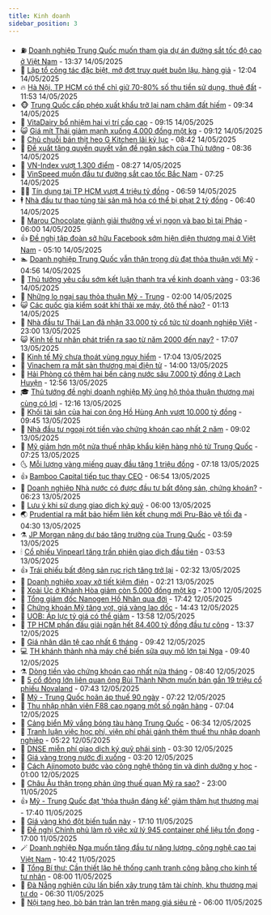 ```yaml
---
title: Kinh doanh
sidebar_position: 3
---
```


<!-- vnexpress-kinh-doanh:START -->
- ⛽️ [Doanh nghiệp Trung Quốc muốn tham gia dự án đường sắt tốc độ cao ở Việt Nam](https://vnexpress.net/doanh-nghiep-trung-quoc-muon-tham-gia-du-an-duong-sat-toc-do-cao-o-viet-nam-4886017.html) - 13:37 14/05/2025
- 🐲 [Lập tổ công tác đặc biệt, mở đợt truy quét buôn lậu, hàng giả](https://vnexpress.net/lap-to-cong-tac-dac-biet-mo-dot-truy-quet-buon-lau-hang-gia-4886041.html) - 12:04 14/05/2025
- 🔥 [Hà Nội, TP HCM có thể chỉ giữ 70-80% số thu tiền sử dụng, thuê đất](https://vnexpress.net/ha-noi-tp-hcm-co-the-giu-70-80-so-thu-tien-su-dung-thue-dat-4885935.html) - 11:53 14/05/2025
- 🐵 [Trung Quốc cấp phép xuất khẩu trở lại nam châm đất hiếm](https://vnexpress.net/trung-quoc-cap-phep-xuat-khau-tro-lai-nam-cham-dat-hiem-4885921.html) - 09:34 14/05/2025
- 🦅 [VitaDairy bổ nhiệm hai vị trí cấp cao](https://vnexpress.net/vitadairy-bo-nhiem-hai-vi-tri-cap-cao-4885936.html) - 09:15 14/05/2025
- 😺 [Giá mít Thái giảm mạnh xuống 4.000 đồng một kg](https://vnexpress.net/gia-mit-thai-giam-manh-xuong-4-000-dong-mot-kg-4885738.html) - 09:12 14/05/2025
- 🤩 [Chủ chuỗi bán thịt heo G Kitchen lãi kỷ lục](https://vnexpress.net/chu-chuoi-ban-thit-heo-g-kitchen-lai-ky-luc-4885910.html) - 08:42 14/05/2025
- 🌮 [Đề xuất tăng quyền quyết vấn đề ngân sách của Thủ tướng](https://vnexpress.net/de-xuat-tang-quyen-quyet-van-de-ngan-sach-cua-thu-tuong-4885893.html) - 08:36 14/05/2025
- 🧰 [VN-Index vượt 1.300 điểm](https://vnexpress.net/vn-index-vuot-1-300-diem-4885938.html) - 08:27 14/05/2025
- 🤔 [VinSpeed muốn đầu tư đường sắt cao tốc Bắc Nam](https://vnexpress.net/vinspeed-muon-dau-tu-duong-sat-cao-toc-bac-nam-4885865.html) - 07:25 14/05/2025
- 🧑‍💻 [Tín dụng tại TP HCM vượt 4 triệu tỷ đồng](https://vnexpress.net/tin-dung-tai-tp-hcm-vuot-4-trieu-ty-dong-4885841.html) - 06:59 14/05/2025
- 🕴 [Nhà đầu tư thao túng tài sản mã hóa có thể bị phạt 2 tỷ đồng](https://vnexpress.net/nha-dau-tu-thao-tung-tai-san-ma-hoa-co-the-bi-phat-2-ty-dong-4885859.html) - 06:40 14/05/2025
- 🦩 [Marou Chocolate giành giải thưởng về vị ngon và bao bì tại Pháp](https://vnexpress.net/marou-chocolate-gianh-giai-thuong-ve-vi-ngon-va-bao-bi-tai-phap-4885829.html) - 06:00 14/05/2025
- 👍 [Đề nghị tập đoàn sở hữu Facebook sớm hiện diện thương mại ở Việt Nam](https://vnexpress.net/de-nghi-tap-doan-so-huu-facebook-som-hien-dien-thuong-mai-o-viet-nam-4885825.html) - 05:10 14/05/2025
- 🏊 [Doanh nghiệp Trung Quốc vẫn thận trọng dù đạt thỏa thuận với Mỹ](https://vnexpress.net/doanh-nghiep-trung-quoc-van-than-trong-du-dat-thoa-thuan-voi-my-4885694.html) - 04:56 14/05/2025
- 🤡 [Thủ tướng yêu cầu sớm kết luận thanh tra về kinh doanh vàng](https://vnexpress.net/thu-tuong-yeu-cau-som-ket-luan-thanh-tra-ve-kinh-doanh-vang-4885630.html) - 03:36 14/05/2025
- 👀 [Những lo ngại sau thỏa thuận Mỹ - Trung](https://vnexpress.net/nhung-lo-ngai-sau-thoa-thuan-my-trung-4885368.html) - 02:00 14/05/2025
- 😺 [Các quốc gia kiểm soát khí thải xe máy, ôtô thế nào?](https://vnexpress.net/cac-quoc-gia-kiem-soat-khi-thai-xe-may-oto-the-nao-4885557.html) - 01:13 14/05/2025
- 🦣 [Nhà đầu tư Thái Lan đã nhận 33.000 tỷ cổ tức từ doanh nghiệp Việt](https://vnexpress.net/nha-dau-tu-thai-lan-da-nhan-33-000-ty-co-tuc-tu-doanh-nghiep-viet-4884826.html) - 23:00 13/05/2025
- 😺 [Kinh tế tư nhân phát triển ra sao từ năm 2000 đến nay?](https://vnexpress.net/kinh-te-tu-nhan-phat-trien-ra-sao-tu-nam-2000-den-nay-4869228.html) - 17:07 13/05/2025
- 💼 [Kinh tế Mỹ chưa thoát vùng nguy hiểm](https://vnexpress.net/kinh-te-my-chua-thoat-vung-nguy-hiem-4885361.html) - 17:04 13/05/2025
- 🤗 [Vinachem ra mắt sàn thương mại điện tử](https://vnexpress.net/vinachem-ra-mat-san-thuong-mai-dien-tu-4885255.html) - 14:00 13/05/2025
- 👀 [Hải Phòng có thêm hai bến cảng nước sâu 7.000 tỷ đồng ở Lạch Huyện](https://vnexpress.net/hai-phong-co-them-hai-ben-cang-nuoc-sau-7-000-ty-dong-o-lach-huyen-4885507.html) - 12:56 13/05/2025
- 🎓 [Thủ tướng đề nghị doanh nghiệp Mỹ ủng hộ thỏa thuận thương mại cùng có lợi](https://vnexpress.net/thu-tuong-de-nghi-doanh-nghiep-my-ung-ho-thoa-thuan-thuong-mai-cung-co-loi-4885523.html) - 12:16 13/05/2025
- 🗽 [Khối tài sản của hai con ông Hồ Hùng Anh vượt 10.000 tỷ đồng](https://vnexpress.net/khoi-tai-san-cua-hai-con-ong-ho-hung-anh-vuot-10-000-ty-dong-4885464.html) - 09:45 13/05/2025
- 🚀 [Nhà đầu tư ngoại rót tiền vào chứng khoán cao nhất 2 năm](https://vnexpress.net/nha-dau-tu-ngoai-rot-tien-vao-chung-khoan-cao-nhat-2-nam-4885427.html) - 09:02 13/05/2025
- 🤗 [Mỹ giảm hơn một nửa thuế nhập khẩu kiện hàng nhỏ từ Trung Quốc](https://vnexpress.net/my-giam-hon-mot-nua-thue-nhap-khau-kien-hang-nho-tu-trung-quoc-4885331.html) - 07:25 13/05/2025
- 🌜 [Mỗi lượng vàng miếng quay đầu tăng 1 triệu đồng](https://vnexpress.net/moi-luong-vang-mieng-quay-dau-tang-1-trieu-dong-4885343.html) - 07:18 13/05/2025
- 👍 [Bamboo Capital tiếp tục thay CEO](https://vnexpress.net/bamboo-capital-tiep-tuc-thay-ceo-4885326.html) - 06:54 13/05/2025
- 🤖 [Doanh nghiệp Nhà nước có được đầu tư bất động sản, chứng khoán?](https://vnexpress.net/doanh-nghiep-nha-nuoc-co-duoc-dau-tu-bat-dong-san-chung-khoan-4885268.html) - 06:23 13/05/2025
- 🫣 [Lưu ý khi sử dụng giao dịch ký quỹ](https://vnexpress.net/luu-y-khi-su-dung-giao-dich-ky-quy-4884776.html) - 06:00 13/05/2025
- 🌏 [Prudential ra mắt bảo hiểm liên kết chung mới Pru-Bảo vệ tối đa](https://vnexpress.net/prudential-ra-mat-bao-hiem-lien-ket-chung-moi-pru-bao-ve-toi-da-4885248.html) - 04:30 13/05/2025
- ⚗️ [JP Morgan nâng dự báo tăng trưởng của Trung Quốc](https://vnexpress.net/jp-morgan-nang-du-bao-tang-truong-cua-trung-quoc-4885165.html) - 03:59 13/05/2025
- 🕯 [Cổ phiếu Vinpearl tăng trần phiên giao dịch đầu tiên](https://vnexpress.net/co-phieu-vinpearl-tang-tran-phien-giao-dich-dau-tien-4885237.html) - 03:53 13/05/2025
- 👍 [Trái phiếu bất động sản rục rịch tăng trở lại](https://vnexpress.net/trai-phieu-bat-dong-san-ruc-rich-tang-tro-lai-4885050.html) - 02:32 13/05/2025
- 🤠 [Doanh nghiệp xoay xở tiết kiệm điện](https://vnexpress.net/doanh-nghiep-xoay-xo-tiet-kiem-dien-4884723.html) - 02:21 13/05/2025
- 🌊 [Xoài Úc ở Khánh Hòa giảm còn 5.000 đồng một kg](https://vnexpress.net/xoai-uc-o-khanh-hoa-giam-con-5-000-dong-mot-kg-4885044.html) - 21:00 12/05/2025
- 🌈 [Tổng giám đốc Nanogen Hồ Nhân qua đời](https://vnexpress.net/ong-ho-nhan-con-re-gia-toc-son-kim-qua-doi-o-tuoi-59-4885070.html) - 17:42 12/05/2025
- 🥳 [Chứng khoán Mỹ tăng vọt, giá vàng lao dốc](https://vnexpress.net/chung-khoan-my-tang-vot-gia-vang-lao-doc-4885047.html) - 14:43 12/05/2025
- 🐻 [UOB: Áp lực tỷ giá có thể giảm](https://vnexpress.net/uob-ap-luc-ty-gia-co-the-giam-4884959.html) - 13:58 12/05/2025
- 💫 [TP HCM phấn đấu giải ngân hết 84.400 tỷ đồng đầu tư công](https://vnexpress.net/tp-hcm-phan-dau-giai-ngan-het-84-400-ty-dong-dau-tu-cong-4885030.html) - 13:37 12/05/2025
- 🤩 [Giá nhân dân tệ cao nhất 6 tháng](https://vnexpress.net/gia-nhan-dan-te-cao-nhat-6-thang-4884856.html) - 09:42 12/05/2025
- 💻 [TH khánh thành nhà máy chế biến sữa quy mô lớn tại Nga](https://vnexpress.net/th-khanh-thanh-nha-may-che-bien-sua-quy-mo-lon-tai-nga-4884820.html) - 09:40 12/05/2025
- ⚗️ [Dòng tiền vào chứng khoán cao nhất nửa tháng](https://vnexpress.net/dong-tien-vao-chung-khoan-cao-nhat-nua-thang-4884841.html) - 08:40 12/05/2025
- 🌈 [5 cổ đông lớn liên quan ông Bùi Thành Nhơn muốn bán gần 19 triệu cổ phiếu Novaland](https://vnexpress.net/5-co-dong-lon-lien-quan-ong-bui-thanh-nhon-muon-ban-gan-19-trieu-co-phieu-novaland-4884769.html) - 07:43 12/05/2025
- 🌝 [Mỹ - Trung Quốc hoãn áp thuế 90 ngày](https://vnexpress.net/my-trung-quoc-dung-ap-thue-90-ngay-4884780.html) - 07:22 12/05/2025
- 🥸 [Thu nhập nhân viên F88 cao ngang một số ngân hàng](https://vnexpress.net/thu-nhap-nhan-vien-f88-cao-ngang-mot-so-ngan-hang-4884751.html) - 07:04 12/05/2025
- 🦆 [Cảng biển Mỹ vắng bóng tàu hàng Trung Quốc](https://vnexpress.net/cang-bien-my-vang-bong-tau-hang-trung-quoc-4884636.html) - 06:34 12/05/2025
- 🌋 [Tranh luận việc học phí, viện phí phải gánh thêm thuế thu nhập doanh nghiệp](https://vnexpress.net/tranh-luan-viec-hoc-phi-vien-phi-phai-ganh-them-thue-thu-nhap-doanh-nghiep-4884717.html) - 05:22 12/05/2025
- 🦍 [DNSE miễn phí giao dịch ký quỹ phái sinh](https://vnexpress.net/dnse-mien-phi-giao-dich-ky-quy-phai-sinh-4884448.html) - 03:30 12/05/2025
- 🤔 [Giá vàng trong nước đi xuống](https://vnexpress.net/gia-vang-trong-nuoc-chenh-18-trieu-dong-so-voi-the-gioi-4884632.html) - 03:20 12/05/2025
- 🧰 [Cách Ajinomoto bước vào công nghệ thông tin và dinh dưỡng y học](https://vnexpress.net/cach-ajinomoto-buoc-vao-cong-nghe-thong-tin-va-dinh-duong-y-hoc-4875620.html) - 01:00 12/05/2025
- 🌝 [Châu Âu thận trọng phản ứng thuế quan Mỹ ra sao?](https://vnexpress.net/chau-au-than-trong-phan-ung-thue-quan-my-ra-sao-4884237.html) - 23:00 11/05/2025
- 👍 [Mỹ - Trung Quốc đạt &#39;thỏa thuận đáng kể&#39; giảm thâm hụt thương mại](https://vnexpress.net/my-trung-quoc-dat-thoa-thuan-dang-ke-giam-tham-hut-thuong-mai-4884497.html) - 17:40 11/05/2025
- 🗽 [Giá vàng khó đột biến tuần này](https://vnexpress.net/gia-vang-kho-dot-bien-tuan-nay-4884441.html) - 17:10 11/05/2025
- 🐎 [Đề nghị Chính phủ làm rõ việc xử lý 945 container phế liệu tồn đọng](https://vnexpress.net/de-nghi-chinh-phu-lam-ro-viec-xu-ly-945-container-phe-lieu-ton-dong-4884446.html) - 17:00 11/05/2025
- 🪄 [Doanh nghiệp Nga muốn tăng đầu tư năng lượng, công nghệ cao tại Việt Nam](https://vnexpress.net/doanh-nghiep-nga-muon-tang-dau-tu-nang-luong-cong-nghe-cao-tai-viet-nam-4884428.html) - 10:42 11/05/2025
- 🎊 [Tổng Bí thư: Cần thiết lập hệ thống cạnh tranh công bằng cho kinh tế tư nhân](https://vnexpress.net/tong-bi-thu-can-thiet-lap-he-thong-canh-tranh-cong-bang-cho-kinh-te-tu-nhan-4884403.html) - 08:00 11/05/2025
- 🗽 [Đà Nẵng nghiên cứu lấn biển xây trung tâm tài chính, khu thương mại tự do](https://vnexpress.net/da-nang-nghien-cuu-lan-bien-xay-trung-tam-tai-chinh-khu-thuong-mai-tu-do-4884354.html) - 06:30 11/05/2025
- 🦩 [Nội tạng heo, bò bán tràn lan trên mạng giá siêu rẻ](https://vnexpress.net/noi-tang-heo-bo-ban-tran-lan-tren-mang-gia-sieu-re-4883660.html) - 06:00 11/05/2025<!-- vnexpress-kinh-doanh:END -->
